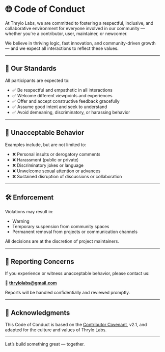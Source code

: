 # 🌐 Code of Conduct

At Thrylo Labs, we are committed to fostering a respectful, inclusive, and collaborative environment for everyone involved in our community — whether you're a contributor, user, maintainer, or newcomer.

We believe in thriving logic, fast innovation, and community-driven growth — and we expect all interactions to reflect these values.

---

## 👥 Our Standards

All participants are expected to:

- ✅ Be respectful and empathetic in all interactions
- ✅ Welcome different viewpoints and experiences
- ✅ Offer and accept constructive feedback gracefully
- ✅ Assume good intent and seek to understand
- ✅ Avoid demeaning, discriminatory, or harassing behavior

---

## 🚫 Unacceptable Behavior

Examples include, but are not limited to:

- ❌ Personal insults or derogatory comments
- ❌ Harassment (public or private)
- ❌ Discriminatory jokes or language
- ❌ Unwelcome sexual attention or advances
- ❌ Sustained disruption of discussions or collaboration

---

## 🛠 Enforcement

Violations may result in:

- Warning
- Temporary suspension from community spaces
- Permanent removal from projects or communication channels

All decisions are at the discretion of project maintainers.

---

## 📩 Reporting Concerns

If you experience or witness unacceptable behavior, please contact us:

📧 **thrylolabs@gmail.com**

Reports will be handled confidentially and reviewed promptly.

---

## 🙌 Acknowledgments

This Code of Conduct is based on the [Contributor Covenant](https://www.contributor-covenant.org/), v2.1, and adapted for the culture and values of Thrylo Labs.

---

Let’s build something great — together.

